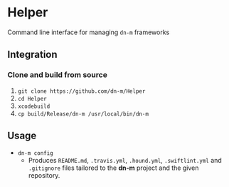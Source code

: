 # Helper
Command line interface for managing `dn-m` frameworks

<a name="integration"></a>
## Integration

### Clone and build from source
1. `git clone https://github.com/dn-m/Helper`
2. `cd Helper`
3. `xcodebuild`
4. `cp build/Release/dn-m /usr/local/bin/dn-m`

## Usage

- `dn-m config`
  - Produces `README.md`, `.travis.yml`, `.hound.yml`, `.swiftlint.yml` and `.gitignore` files tailored to the **dn-m** project and the given repository.

